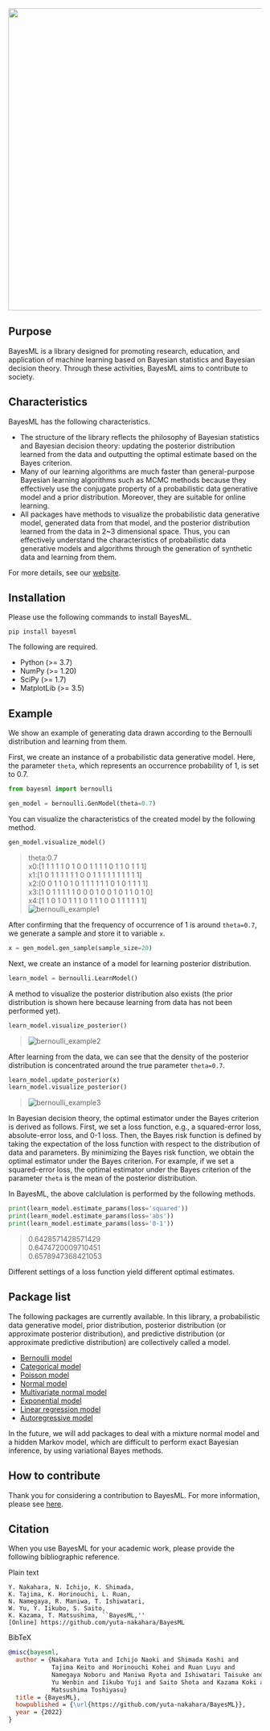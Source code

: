 <!--
Document Author
Yuta Nakahara <yuta.nakahara@aoni.waseda.jp>
Shota Saito <shota.s@gunma-u.ac.jp>
-->
<img src="./doc/logos/BayesML_logo.png" width="600">

## Purpose

BayesML is a library designed for promoting research, education, and application of machine learning based on Bayesian statistics and Bayesian decision theory. Through these activities, BayesML aims to contribute to society.

## Characteristics

BayesML has the following characteristics.

* The structure of the library reflects the philosophy of Bayesian statistics and Bayesian decision theory: updating the posterior distribution learned from the data and outputting the optimal estimate based on the Bayes criterion.
* Many of our learning algorithms are much faster than general-purpose Bayesian learning algorithms such as MCMC methods because they effectively use the conjugate property of a probabilistic data generative model and a prior distribution. Moreover, they are suitable for online learning.
* All packages have methods to visualize the probabilistic data generative model, generated data from that model, and the posterior distribution learned from the data in 2~3 dimensional space. Thus, you can effectively understand the characteristics of probabilistic data generative models and algorithms through the generation of synthetic data and learning from them.

For more details, see our [website](https://yuta-nakahara.github.io/BayesML/ "BayesML's Documentation").

## Installation

Please use the following commands to install BayesML.

``` shell
pip install bayesml
```

The following are required.

* Python (>= 3.7)
* NumPy (>= 1.20)
* SciPy (>= 1.7)
* MatplotLib (>= 3.5)

## Example

We show an example of generating data drawn according to the Bernoulli distribution and learning from them.

First, we create an instance of a probabilistic data generative model. Here, the parameter `theta`, which represents an occurrence probability of 1, is set to 0.7.

``` python
from bayesml import bernoulli

gen_model = bernoulli.GenModel(theta=0.7)
```

You can visualize the characteristics of the created model by the following method.

``` python
gen_model.visualize_model()
```

>theta:0.7  
>x0:[1 1 1 1 1 0 1 0 0 1 1 1 1 0 1 1 0 1 1 1]  
>x1:[1 0 1 1 1 1 1 1 0 0 1 1 1 1 1 1 1 1 1 1]  
>x2:[0 0 1 1 0 1 0 1 1 1 1 1 1 0 1 0 1 1 1 1]  
>x3:[1 0 1 1 1 1 1 0 0 0 1 0 0 1 0 1 1 0 1 0]  
>x4:[1 1 0 1 0 1 1 1 0 1 1 1 0 0 1 1 1 1 1 1]  
>![bernoulli_example1](./doc/images/README_ex_img1.png)

After confirming that the frequency of occurrence of 1 is around `theta=0.7`, we generate a sample and store it to variable `x`.

``` python
x = gen_model.gen_sample(sample_size=20)
```

Next, we create an instance of a model for learning posterior distribution.

``` python
learn_model = bernoulli.LearnModel()
```

A method to visualize the posterior distribution also exists (the prior distribution is shown here because learning from data has not been performed yet).

``` python
learn_model.visualize_posterior()
```

>![bernoulli_example2](./doc/images/README_ex_img2.png)

After learning from the data, we can see that the density of the posterior distribution is concentrated around the true parameter `theta=0.7`.

``` python
learn_model.update_posterior(x)
learn_model.visualize_posterior()
```

>![bernoulli_example3](./doc/images/README_ex_img3.png)

In Bayesian decision theory, the optimal estimator under the Bayes criterion is derived as follows. First, we set a loss function, e.g., a squared-error loss, absolute-error loss, and 0-1 loss. Then, the Bayes risk function is defined by taking the expectation of the loss function with respect to the distribution of data and parameters. By minimizing the Bayes risk function, we obtain the optimal estimator under the Bayes criterion. For example, if we set a squared-error loss, the optimal estimator under the Bayes criterion of the parameter `theta` is the mean of the posterior distribution.

In BayesML, the above calclulation is performed by the following methods.

``` python
print(learn_model.estimate_params(loss='squared'))
print(learn_model.estimate_params(loss='abs'))
print(learn_model.estimate_params(loss='0-1'))
```

>0.6428571428571429  
>0.6474720009710451  
>0.6578947368421053  

Different settings of a loss function yield different optimal estimates.

## Package list

The following packages are currently available. In this library, a probabilistic data generative model, prior distribution, posterior distribution (or approximate posterior distribution), and predictive distribution (or approximate predictive distribution) are collectively called a model.

* [Bernoulli model](https://yuta-nakahara.github.io/BayesML/bayesml.bernoulli.html, "Bayesml Bernoulli Model")
* [Categorical model](https://yuta-nakahara.github.io/BayesML/bayesml.categorical.html "BayesML Categorical Model")
* [Poisson model](https://yuta-nakahara.github.io/BayesML/bayesml.poisson.html, "BayesML Poisson Model")
* [Normal model](https://yuta-nakahara.github.io/BayesML/bayesml.normal.html, "BayesML Normal Model")
* [Multivariate normal model](https://yuta-nakahara.github.io/BayesML/bayesml.multivariate_normal.html "BayesML Multivariate Normal Model")
* [Exponential model](https://yuta-nakahara.github.io/BayesML/bayesml.exponential.html "BayesML Exponential Model")
* [Linear regression model](https://yuta-nakahara.github.io/BayesML/bayesml.linearregression.html "BayesML Lenear Regression Model")
* [Autoregressive model](https://yuta-nakahara.github.io/BayesML/bayesml.autoregressive.html "BayesML Autoregressive Model")

In the future, we will add packages to deal with a mixture normal model and a hidden Markov model, which are difficult to perform exact Bayesian inference, by using variational Bayes methods.

## How to contribute

Thank you for considering a contribution to BayesML. For more information, please see [here](./CONTRIBUTING.md).

## Citation

When you use BayesML for your academic work, please provide the following bibliographic reference.

Plain text

```
Y. Nakahara, N. Ichijo, K. Shimada, 
K. Tajima, K. Horinouchi, L. Ruan, 
N. Namegaya, R. Maniwa, T. Ishiwatari, 
W. Yu, Y. Iikubo, S. Saito, 
K. Kazama, T. Matsushima, ``BayesML,'' 
[Online] https://github.com/yuta-nakahara/BayesML
```

BibTeX

``` bibtex
@misc{bayesml,
  author = {Nakahara Yuta and Ichijo Naoki and Shimada Koshi and
            Tajima Keito and Horinouchi Kohei and Ruan Luyu and
            Namegaya Noboru and Maniwa Ryota and Ishiwatari Taisuke and
            Yu Wenbin and Iikubo Yuji and Saito Shota and Kazama Koki and
            Matsushima Toshiyasu}
  title = {BayesML},
  howpublished = {\url{https://github.com/yuta-nakahara/BayesML}},
  year = {2022}
}
```
